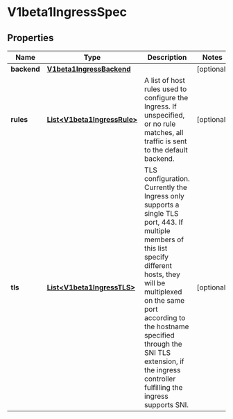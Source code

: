 
# V1beta1IngressSpec

## Properties
Name | Type | Description | Notes
------------ | ------------- | ------------- | -------------
**backend** | [**V1beta1IngressBackend**](V1beta1IngressBackend.md) |  |  [optional]
**rules** | [**List&lt;V1beta1IngressRule&gt;**](V1beta1IngressRule.md) | A list of host rules used to configure the Ingress. If unspecified, or no rule matches, all traffic is sent to the default backend. |  [optional]
**tls** | [**List&lt;V1beta1IngressTLS&gt;**](V1beta1IngressTLS.md) | TLS configuration. Currently the Ingress only supports a single TLS port, 443. If multiple members of this list specify different hosts, they will be multiplexed on the same port according to the hostname specified through the SNI TLS extension, if the ingress controller fulfilling the ingress supports SNI. |  [optional]




